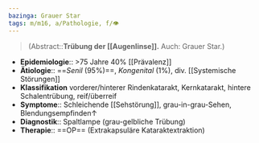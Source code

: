 ```yaml
---
bazinga: Grauer Star
tags: m/m16, a/Pathologie, f/👁️
---
```

> (Abstract::**Trübung der [[Augenlinse]].** Auch: Grauer Star.)
- **Epidemiologie**:: >75 Jahre 40% [[Prävalenz]]
- **Ätiologie**:: ==*Senil* (95%)==, *Kongenital* (1%), div. [[Systemische Störungen]]
- **Klassifikation** vorderer/hinterer Rindenkatarakt, Kernkatarakt, hintere Schalentrübung, reif/überreif
- **Symptome**:: Schleichende [[Sehstörung]], grau-in-grau-Sehen, Blendungsempfinden↑
- **Diagnostik**:: Spaltlampe (grau-gelbliche Trübung)
- **Therapie**:: ==OP== (Extrakapsuläre Kataraktextraktion)